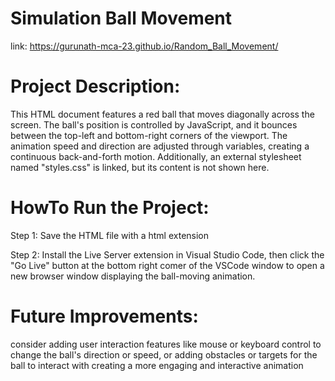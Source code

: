 # Simulation Ball Movement

link: https://gurunath-mca-23.github.io/Random_Ball_Movement/

# Project Description:

This HTML document features a red ball that moves diagonally across the screen. The ball's position is controlled by JavaScript, and it bounces between the top-left and bottom-right corners of the viewport. The animation speed and direction are adjusted through variables, creating a continuous back-and-forth motion. Additionally, an external stylesheet named "styles.css" is linked, but its content is not shown here.

# HowTo Run the Project:
Step 1: Save the HTML file with a html extension

Step 2: Install the Live Server extension in Visual Studio Code, then click the "Go Live" button at the bottom right comer of the VSCode window to open a new browser window displaying the ball-moving animation.

# Future Improvements:
consider adding user interaction features like mouse or keyboard control to change the ball's direction or speed, or adding obstacles or targets for the ball to interact with creating a more engaging and interactive animation
